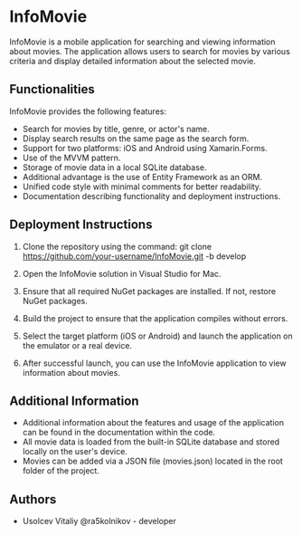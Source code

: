 # InfoMovie

InfoMovie is a mobile application for searching and viewing information about movies. The application allows users to search for movies by various criteria and display detailed information about the selected movie.

## Functionalities

InfoMovie provides the following features:

- Search for movies by title, genre, or actor's name.
- Display search results on the same page as the search form.
- Support for two platforms: iOS and Android using Xamarin.Forms.
- Use of the MVVM pattern.
- Storage of movie data in a local SQLite database.
- Additional advantage is the use of Entity Framework as an ORM.
- Unified code style with minimal comments for better readability.
- Documentation describing functionality and deployment instructions.

## Deployment Instructions

1. Clone the repository using the command:
   git clone https://github.com/your-username/InfoMovie.git -b develop

2. Open the InfoMovie solution in Visual Studio for Mac.

3. Ensure that all required NuGet packages are installed. If not, restore NuGet packages.

4. Build the project to ensure that the application compiles without errors.

5. Select the target platform (iOS or Android) and launch the application on the emulator or a real device.

6. After successful launch, you can use the InfoMovie application to view information about movies.

## Additional Information

- Additional information about the features and usage of the application can be found in the documentation within the code.
- All movie data is loaded from the built-in SQLite database and stored locally on the user's device.
- Movies can be added via a JSON file (movies.json) located in the root folder of the project.

## Authors

- Usolcev Vitaliy @ra5kolnikov - developer

